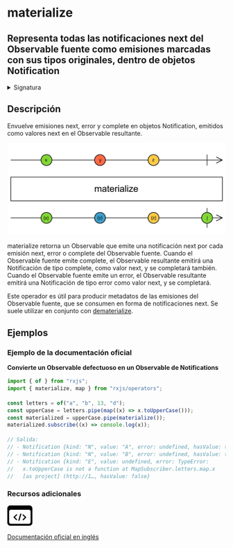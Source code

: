 # materialize

## Representa todas las notificaciones next del Observable fuente como emisiones marcadas con sus tipos originales, dentro de objetos Notification

<details>

<summary>Signatura</summary>

#### Firma

`materialize<T>(): OperatorFunction<T, Notification<T>>`

#### Parámetros

No recibe ningún parámetro.

#### Retorna

`OperatorFunction<T, Notification<T>>`: Un Observable que emite objetos Notification que contienen las emisiones originales del Observable fuente, además de sus metadatos correspondientes.

</details>

## Descripción

Envuelve emisiones next, error y complete en objetos Notification, emitidos como valores next en el Observable resultante.

![Diagrama de canicas del operador materialize](assets/images/marble-diagrams/utility/materialize.png)

materialize retorna un Observable que emite una notificación next por cada emisión next, error o complete del Observable fuente. Cuando el Observable fuente emite complete, el Observable resultante emitirá una Notificación de tipo complete, como valor next, y se completará también. Cuando el Observable fuente emite un error, el Observable resultante emitirá una Notificación de tipo error como valor next, y se completará.

Este operador es útil para producir metadatos de las emisiones del Observable fuente, que se consumen en forma de notificaciones next. Se suele utilizar en conjunto con [dematerialize](../../../operators/utility/dematerialize/).

## Ejemplos

### Ejemplo de la documentación oficial

**Convierte un Observable defectuoso en un Observable de Notifications**

```javascript
import { of } from "rxjs";
import { materialize, map } from "rxjs/operators";

const letters = of("a", "b", 13, "d");
const upperCase = letters.pipe(map((x) => x.toUpperCase()));
const materialized = upperCase.pipe(materialize());
materialized.subscribe((x) => console.log(x));

// Salida:
// - Notification {kind: "N", value: "A", error: undefined, hasValue: true}
// - Notification {kind: "N", value: "B", error: undefined, hasValue: true}
// - Notification {kind: "E", value: undefined, error: TypeError:
//   x.toUpperCase is not a function at MapSubscriber.letters.map.x
//   [as project] (http://1…, hasValue: false}
```

### Recursos adicionales

[![Source code](assets/icons/source-code.png)](https://github.com/ReactiveX/rxjs/blob/master/src/internal/operators/materialize.ts)

[Documentación oficial en inglés](https://rxjs.dev/api/operators/materialize)

